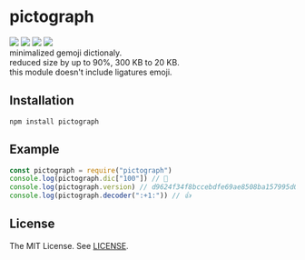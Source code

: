 pictograph
=====
[![][mit-badge]][mit] [![][npm-badge]][npm] [![][travis-badge]][travis] [![][greenkeeper-badge]][greenkeeper]  
minimalized gemoji dictionaly.  
reduced size by up to 90%, 300 KB to 20 KB.  
this module doesn't include ligatures emoji.

Installation
-----
```
npm install pictograph
```

Example
-----
```js
const pictograph = require("pictograph")
console.log(pictograph.dic["100"]) // 💯
console.log(pictograph.version) // d9624f34f8bccebdfe69ae8508ba157995d0b320
console.log(pictograph.decoder(":+1:")) // 👍
```

License
-----
The MIT License. See [LICENSE](LICENSE).

[mit]: http://opensource.org/licenses/MIT
[mit-badge]:https://img.shields.io/badge/license-MIT-444444.svg?style=flat-square
[npm]: https://www.npmjs.com/package/pictograph
[npm-badge]: https://badge.fury.io/js/pictograph.svg
[travis]: https://travis-ci.org/prezzemolo/pictograph/
[travis-badge]: https://travis-ci.org/prezzemolo/pictograph.svg?branch=master
[greenkeeper]: https://greenkeeper.io/
[greenkeeper-badge]: https://badges.greenkeeper.io/prezzemolo/pictograph.svg
